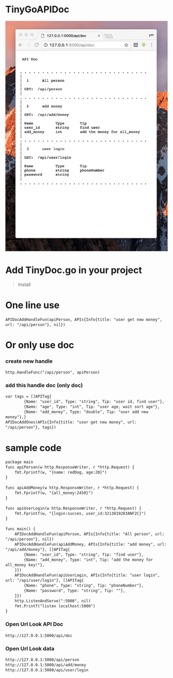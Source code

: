 # TinyGoAPIDoc
![](./golangDoc.png)

# Add TinyDoc.go in your project
> Install

# One line use
```
APIDocAddHandleFun(apiPerson, APIs{Info{title: "user get new money", url: "/api/person"}, nil})
```

# Or only use doc

### create new handle
```
http.HandleFunc("/api/person", apiPerson)
```

### add this handle doc (only doc)
```
var tags = []APITag{
		{Name: "user_id", Type: "string", Tip: "user id, find user"},
		{Name: "age", Type: "int", Tip: "user age, wait sort age"},
		{Name: "add_money", Type: "double", Tip: "user add new money"},}
APIDocAddOnes(APIs{Info{title: "user get new money", url: "/api/person"}, tags})
```

# sample code 
```
package main
func apiPerson(w http.ResponseWriter, r *http.Request) {
	fmt.Fprintf(w, "{name: redDog, age:20}")
}

func apiAddMoney(w http.ResponseWriter, r *http.Request) {
	fmt.Fprintf(w, "{all_money:2450}")
}

func apiUserLogin(w http.ResponseWriter, r *http.Request) {
	fmt.Fprintf(w, "{login:succes, user_id:3213819283ANF2C}")
}

func main() {
	APIDocAddHandleFun(apiPerson, APIs{Info{title: "All person", url: "/api/person"}, nil})
	APIDocAddHandleFun(apiAddMoney, APIs{Info{title: "add money", url: "/api/add/money"}, []APITag{
		{Name: "user_id", Type: "string", Tip: "find user"},
		{Name: "add_money", Type: "int", Tip: "add the money for all_money key!"},
	}})
	APIDocAddHandleFun(apiUserLogin, APIs{Info{title: "user login", url: "/api/user/login"}, []APITag{
		{Name: "phone", Type: "string", Tip: "phoneNumber"},
		{Name: "password", Type: "string", Tip: ""},
	}})
	http.ListenAndServe(":5000", nil)
	fmt.Printf("listen localhost:5000")
}
```

### Open Url Look API Doc
```
http://127.0.0.1:5000/api/doc
```

### Open Url Look data
```
http://127.0.0.1:5000/api/person
http://127.0.0.1:5000/api/add/money
http://127.0.0.1:5000/api/user/login
```